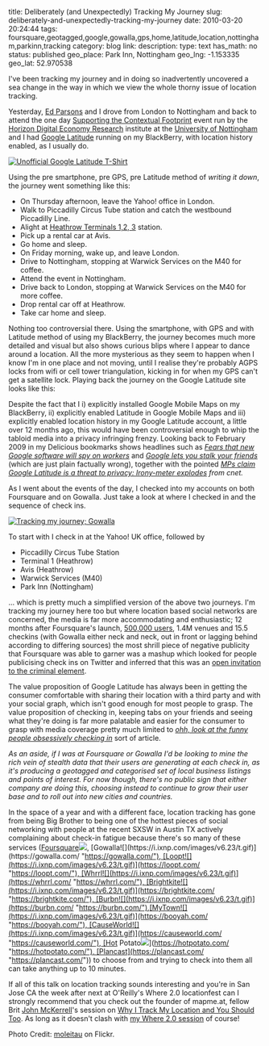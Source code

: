 title: Deliberately (and Unexpectedly) Tracking My Journey
slug: deliberately-and-unexpectedly-tracking-my-journey
date: 2010-03-20 20:24:44
tags: foursquare,geotagged,google,gowalla,gps,home,latitude,location,nottingham,parkinn,tracking
category: blog
link: 
description: 
type: text
has_math: no
status: published
geo_place: Park Inn, Nottingham
geo_lng: -1.153335
geo_lat: 52.970538

I've been tracking my journey and in doing so inadvertently uncovered a sea change in the way in which we view the whole thorny issue of location tracking.

Yesterday, [Ed Parsons](https://twitter.com/edparsons "https://twitter.com/edparsons") and I drove from London to Nottingham and back to attend the one day [Supporting the Contextual Footprint](https://www.horizon.ac.uk/news/news-events/39-events/89-supporting-the-contextual-footprint-infrastructure-challenges-theme-day.html "https://www.horizon.ac.uk/news/news-events/39-events/89-supporting-the-contextual-footprint-infrastructure-challenges-theme-day.html") event run by the [Horizon Digital Economy Research](https://www.horizon.ac.uk/ "https://www.horizon.ac.uk/") institute at the [University of Nottingham](https://nottingham.ac.uk/ "https://nottingham.ac.uk/") and I had [Google Latitude](https://www.google.com/intl/en_us/mobile/latitude/ "https://www.google.com/intl/en_us/mobile/latitude/") running on my BlackBerry, with location history enabled, as I usually do.

[![Unofficial Google Latitude T-Shirt](https://farm4.static.flickr.com/3526/3253226650_73c1d59f42_d.jpg)](https://www.flickr.com/photos/blackbeltjones/3253226650/ "Unofficial Google Latitude T-Shirt")

Using the pre smartphone, pre GPS, pre Latitude method of *writing it down*, the journey went something like this:

<!-- TEASER_END -->

* On Thursday afternoon, leave the Yahoo! office in London.
* Walk to Piccadilly Circus Tube station and catch the westbound Piccadilly Line.
* Alight at [Heathrow Terminals 1,2, 3](https://www.flickr.com/photos/vicchi/4447601984/ "https://www.flickr.com/photos/vicchi/4447601984/") station.
* Pick up a rental car at Avis.
* Go home and sleep.
* On Friday morning, wake up, and leave London.
* Drive to Nottingham, stopping at Warwick Services on the M40 for coffee.
* Attend the event in Nottingham.
* Drive back to London, stopping at Warwick Services on the M40 for more coffee.
* Drop rental car off at Heathrow.
* Take car home and sleep.


Nothing too controversial there. Using the smartphone, with GPS and with Latitude method of using my BlackBerry, the journey becomes much more detailed and visual but also shows curious blips where I appear to dance around a location. All the more mysterious as they seem to happen when I know I'm in one place and not moving, until I realise they're probably AGPS locks from wifi or cell tower triangulation, kicking in for when my GPS can't get a satellite lock. Playing back the journey on the Google Latitude site looks like this:

Despite the fact that I i) explicitly installed Google Mobile Maps on my BlackBerry, ii) explicitly enabled Latitude in Google Mobile Maps and iii) explicitly enabled location history in my Google Latitude account, a little over 12 months ago, this would have been controversial enough to whip the tabloid media into a privacy infringing frenzy. Looking back to February 2009 in my Delicious bookmarks shows headlines such as *[Fears that new Google software will spy on workers](https://www.metro.co.uk/news/519982-fears-that-new-google-software-will-spy-on-workers "https://www.metro.co.uk/news/519982-fears-that-new-google-software-will-spy-on-workers")* and [*Google lets you stalk your friends*](https://www.metro.co.uk/news/519684-google-lets-you-stalk-your-friends "https://www.metro.co.uk/news/519684-google-lets-you-stalk-your-friends") (which are just plain factually wrong), together with the pointed *[MPs claim Google Latitude is a threat to privacy: Irony-meter explodes](https://crave.cnet.co.uk/software/0,39029471,49301457,00.htm "https://crave.cnet.co.uk/software/0,39029471,49301457,00.htm") from cnet.*

As I went about the events of the day, I checked into my accounts on both Foursquare and on Gowalla. Just take a look at where I checked in and the sequence of check ins.

[![Tracking my journey; Gowalla](https://farm3.static.flickr.com/2770/4447548412_ced2900359.jpg)](https://www.flickr.com/photos/vicchi/4447548412/ "Tracking my journey; Gowalla")

To start with I check in at the Yahoo! UK office, followed by
* Piccadilly Circus Tube Station
* Terminal 1 (Heathrow)
* Avis (Heathrow)
* Warwick Services (M40)
* Park Inn (Nottingham)


... which is pretty much a simplified version of the above two journeys. I'm tracking my journey here too but where location based social networks are concerned, the media is far more accommodating and enthusiastic; 12 months after Foursquare's launch, [500,000 users](https://mashable.com/2010/03/12/foursquare-stats/ "https://mashable.com/2010/03/12/foursquare-stats/"), 1.4M venues and 15.5 checkins (with Gowalla either neck and neck, out in front or lagging behind according to differing sources) the most shrill piece of negative publicity that Foursquare was able to garner was a mashup which looked for people publicising check ins on Twitter and inferred that this was an [open invitation to the criminal element](https://techcrunch.com/2010/02/17/please-rob-me-makes-foursquare-super-useful-for-burglars/ "https://techcrunch.com/2010/02/17/please-rob-me-makes-foursquare-super-useful-for-burglars/").

The value proposition of Google Latitude has always been in getting the consumer comfortable with sharing their location with a third party and with your social graph, which isn't good enough for most people to grasp. The value proposition of checking in, keeping tabs on your friends and seeing what they're doing is far more palatable and easier for the consumer to grasp with media coverage pretty much limited to [*ohh, look at the funny people obsessively checking in*](https://www.businessweek.com/technology/content/jan2010/tc20100129_472377.htm "https://www.businessweek.com/technology/content/jan2010/tc20100129_472377.htm") sort of article.

*As an aside, if I was at Foursquare or Gowalla I'd be looking to mine the rich vein of stealth data that their users are generating at each check in, as it's producing a geotagged and categorised set of local business listings and points of interest. For now though, there's no public sign that either company are doing this, choosing instead to continue to grow their user base and to roll out into new cities and countries.*

In the space of a year and with a different face, location tracking has gone from being Big Brother to being one of the hottest pieces of social networking with people at the recent SXSW in Austin TX actively complaining about check-in fatigue because there's so many of these services ([Foursquare![](https://i.ixnp.com/images/v6.23/t.gif)](https://foursquare.com/ "https://foursquare.com/"), [Gowalla![](https://i.ixnp.com/images/v6.23/t.gif)](https://gowalla.com/ "https://gowalla.com/"), [Loopt![](https://i.ixnp.com/images/v6.23/t.gif)](https://loopt.com/ "https://loopt.com/"), [Whrrl![](https://i.ixnp.com/images/v6.23/t.gif)](https://whrrl.com/ "https://whrrl.com/"), [Brightkite![](https://i.ixnp.com/images/v6.23/t.gif)](https://brightkite.com/ "https://brightkite.com/"), [Burbn![](https://i.ixnp.com/images/v6.23/t.gif)](https://burbn.com/ "https://burbn.com/"),[MyTown![](https://i.ixnp.com/images/v6.23/t.gif)](https://booyah.com/ "https://booyah.com/"), [CauseWorld![](https://i.ixnp.com/images/v6.23/t.gif)](https://causeworld.com/ "https://causeworld.com/"), [Hot Potato![](https://i.ixnp.com/images/v6.23/t.gif)](https://hotpotato.com/ "https://hotpotato.com/"), [Plancast](https://plancast.com/ "https://plancast.com/")) to choose from and trying to check into them all can take anything up to 10 minutes.

If all of this talk on location tracking sounds interesting and you're in San Jose CA the week after next at O'Reilly's Where 2.0 locationfest can I strongly recommend that you check out the founder of mapme.at, fellow Brit [John McKerrell](https://twitter.com/mcknut "https://twitter.com/mcknut")'s session on [Why I Track My Location and You Should Too](https://en.oreilly.com/where2010/public/schedule/detail/11144 "https://en.oreilly.com/where2010/public/schedule/detail/11144"). As long as it doesn't clash with [my Where 2.0 session](https://en.oreilly.com/where2010/public/schedule/detail/13234 "https://en.oreilly.com/where2010/public/schedule/detail/13234") of course!

Photo Credit: [moleitau](https://www.flickr.com/photos/blackbeltjones/3253226650/ "https://www.flickr.com/photos/blackbeltjones/3253226650/") on Flickr.



